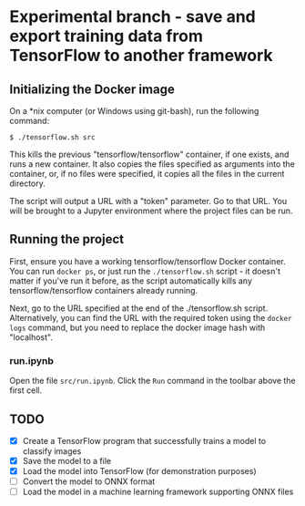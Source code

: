 # Experimental branch - save and export training data from TensorFlow to another framework

## Initializing the Docker image

On a \*nix computer (or Windows using git-bash), run the following command:

```
$ ./tensorflow.sh src
```

This kills the previous "tensorflow/tensorflow" container, if one exists, and
runs a new container. It also copies the files specified as arguments into the
container, or, if no files were specified, it copies all the files in the
current directory.

The script will output a URL with a "token" parameter. Go to that URL. You will
be brought to a Jupyter environment where the project files can be run.

## Running the project

First, ensure you have a working tensorflow/tensorflow Docker container. You 
can run `docker ps`, or just run the `./tensorflow.sh` script - it doesn't
matter if you've run it before, as the script automatically kills any
tensorflow/tensorflow containers already running.

Next, go to the URL specified at the end of the ./tensorflow.sh script.
Alternatively, you can find the URL with the required token using the
`docker logs` command, but you need to replace the docker image hash with
"localhost".

### run.ipynb

Open the file `src/run.ipynb`. Click the `Run` command in the toolbar above the
first cell.

## TODO

- [x] Create a TensorFlow program that successfully trains a model to classify
  images
- [x] Save the model to a file
- [x] Load the model into TensorFlow (for demonstration purposes)
- [ ] Convert the model to ONNX format
- [ ] Load the model in a machine learning framework supporting ONNX files
